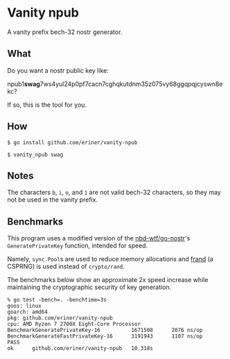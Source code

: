 # Vanity npub

A vanity prefix bech-32 nostr generator.

## What

Do you want a nostr public key like: 

npub1**swag**7ws4yul24p0pf7cacn7cghqkutdnm35z075vy68ggqpqjcyswn8ekc?

If so, this is the tool for you.

## How

```
$ go install github.com/eriner/vanity-npub

$ vanity_npub swag
```

## Notes

The characters `b`, `i`, `o`, and `1` are not valid bech-32 characters, so they may not be used in the vanity prefix.

## Benchmarks

This program uses a modified version of the [nbd-wtf/go-nostr](https://github.com/nbd-wtf/go-nostr)'s `GeneratePrivateKey` function, intended for speed.

Namely, `sync.Pool`s are used to reduce memory allocations and [frand](https://github.com/lukechampine/frand) (a CSPRNG) is used instead of `crypto/rand`.

The benchmarks below show an approximate 2x speed increase while maintaining the cryptographic security of key generation.

```
% go test -bench=. -benchtime=3s
goos: linux
goarch: amd64
pkg: github.com/eriner/vanity-npub
cpu: AMD Ryzen 7 2700X Eight-Core Processor         
BenchmarkGeneratePrivateKey-16        	1671508	     2076 ns/op
BenchmarkGenerateFastPrivateKey-16    	3191943	     1107 ns/op
PASS
ok  	github.com/eriner/vanity-npub	10.318s
```
